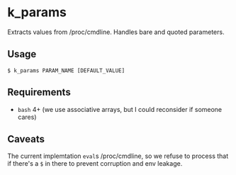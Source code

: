 # k_params

Extracts values from /proc/cmdline. Handles bare and quoted parameters.

## Usage

`$ k_params PARAM_NAME [DEFAULT_VALUE]`

## Requirements

* `bash` 4+ (we use associative arrays, but I could reconsider if someone cares)

## Caveats

The current implemtation `eval`s /proc/cmdline, so we refuse to process that if
there's a `$` in there to prevent corruption and env leakage.
